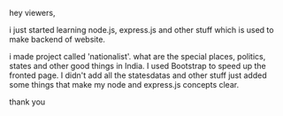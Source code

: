 hey viewers,

i just started learning node.js, express.js and other stuff which is used to make backend of website.

i made project called 'nationalist'. what are the special places, politics, states and other good things in India. I used Bootstrap to speed up the fronted page.
I didn't add all the statesdatas and other stuff just added some things that make my node and express.js concepts clear.

thank you
